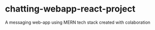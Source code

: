 # chatting-webapp-react-project
 A messaging web-app using MERN tech stack created with colaboration
